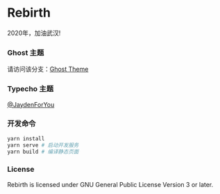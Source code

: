 # Rebirth

2020年，加油武汉!

### Ghost 主题

请访问该分支：[Ghost Theme](https://github.com/JaxsonWang/rebirth)

### Typecho 主题

[@JaydenForYou](https://github.com/JaydenForYou/Spring)

### 开发命令

```bash
yarn install
yarn serve # 启动开发服务
yarn build # 编译静态页面
```

### License

Rebirth is licensed under GNU General Public License Version 3 or later.
